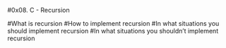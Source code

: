 #0x08. C - Recursion


#What is recursion
#How to implement recursion
#In what situations you should implement recursion
#In what situations you shouldn’t implement recursion

